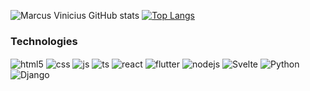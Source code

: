<!--
**marcusviniciusg03dev/marcusviniciusg03dev** is a ✨ _special_ ✨ repository because its `README.md` (this file) appears on your GitHub profile.

Here are some ideas to get you started:

- 🔭 I’m currently working on ...
- 🌱 I’m currently learning ...
- 👯 I’m looking to collaborate on ...
- 🤔 I’m looking for help with ...
- 💬 Ask me about ...
- 📫 How to reach me: ...
- 😄 Pronouns: ...
- ⚡ Fun fact: ...
-->

![Marcus Vinicius GitHub stats](https://github-readme-stats.vercel.app/api?username=marcusviniciusg03dev&show_icons=true&theme=react&count_private=true)
[![Top Langs](https://github-readme-stats.vercel.app/api/top-langs/?username=marcusviniciusg03dev&layout=compact&theme=react)](https://github.com/marcusviniciusg03dev/github-readme-stats)

### Technologies

<div style="display: inline_block">
  <img align="center" alt="html5" src="https://img.shields.io/badge/HTML5-E34F26?style=for-the-badge&logo=html5&logoColor=white" />
  <img align="center" alt="css" src="https://img.shields.io/badge/CSS3-1572B6?style=for-the-badge&logo=css3&logoColor=white" />
  <img align="center" alt="js" src="https://img.shields.io/badge/JavaScript-F7DF1E?style=for-the-badge&logo=javascript&logoColor=black" />
  <img align="center" alt="ts" src="https://img.shields.io/badge/TypeScript-007ACC?style=for-the-badge&logo=typescript&logoColor=white" />
  <img align="center" alt="react" src="https://img.shields.io/badge/React-20232A?style=for-the-badge&logo=react&logoColor=61DAFB" />
  <img align="center" alt="flutter" src="https://img.shields.io/badge/Flutter-20232A?style=for-the-badge&logo=flutter&logoColor=61DAFB" />
  <img align="center" alt="nodejs" src="https://img.shields.io/badge/Node.js-43853D?style=for-the-badge&logo=node.js&logoColor=white" />
  <img align="center" alt="Svelte" src="https://img.shields.io/badge/Svelte-ff3e00?style=for-the-badge&logo=svelte&logoColor=white" />
  <img align="center" alt="Python" src="https://img.shields.io/badge/Python-000?style=for-the-badge&logo=python&logoColor=white" />
  <img align="center" alt="Django" src="https://img.shields.io/badge/Django-fff?style=for-the-badge&logo=django&logoColor=black" />
</div><br/>
